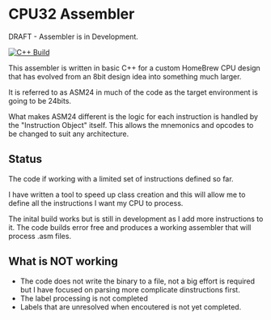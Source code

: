 # CPU32 Assembler

DRAFT - Assembler is in Development.

[![C++ Build](https://github.com/z900collector/CPU32-Assembler/actions/workflows/c-cpp.yml/badge.svg)](https://github.com/z900collector/CPU32-Assembler/actions/workflows/c-cpp.yml)

This assembler is written in basic C++ for a custom HomeBrew CPU design that has evolved from an 8bit design idea into something much larger. 

It is referred to as ASM24 in much of the code as the target environment is going to be 24bits.

What makes ASM24 different is the logic for each instruction is handled by the "Instruction Object" itself. This allows the mnemonics and opcodes to be changed to suit any architecture.

## Status

The code if working with a limited set of instructions defined so far. 

I have written a tool to speed up class creation and this will allow me to define all the instructions I want my CPU to process.

The inital build works but is still in development as I add more instructions to it. The code builds error free and produces a working assembler that will process .asm files.

## What is NOT working

* The code does not write the binary to a file, not a big effort is required but I have focused on parsing more complicate dinstructions first.
* The label processing is not completed
* Labels that are unresolved when encoutered is not yet completed.

